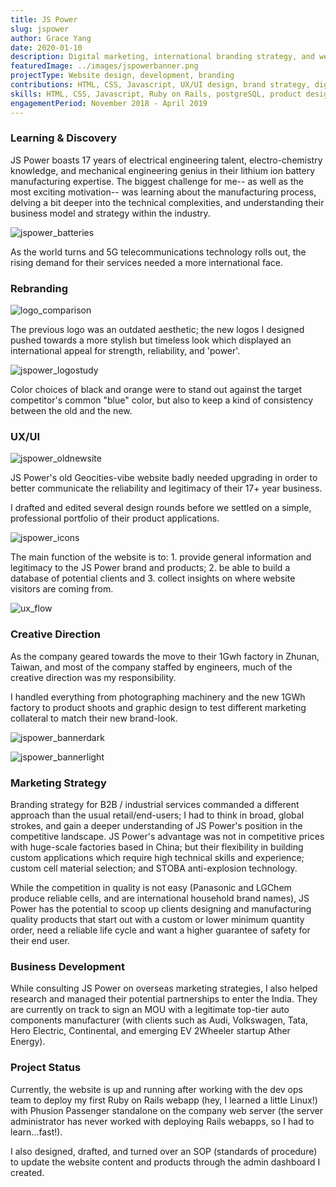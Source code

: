 ```yaml
---
title: JS Power
slug: jspower
author: Grace Yang
date: 2020-01-10
description: Digital marketing, international branding strategy, and website design & development.
featuredImage: ../images/jspowerbanner.png
projectType: Website design, development, branding
contributions: HTML, CSS, Javascript, UX/UI design, brand strategy, digital marketing, internationalization
skills: HTML, CSS, Javascript, Ruby on Rails, postgreSQL, product design sprint, Sketch, Figma, Illustrator
engagementPeriod: November 2018 - April 2019
---
```


### Learning & Discovery

JS Power boasts 17 years of electrical engineering talent, electro-chemistry knowledge, and mechanical engineering genius in their lithium ion battery manufacturing expertise. The biggest challenge for me-- as well as the most exciting motivation-- was learning about the manufacturing process, delving a bit deeper into the technical complexities, and understanding their business model and strategy within the industry.

![jspower_batteries](../images/jsp_celltrio.jpg)

As the world turns and 5G telecommunications technology rolls out, the rising demand for their services needed a more international face.


### Rebranding

![logo_comparison](../images/jsp_logo_compare.png)

The previous logo was an outdated aesthetic; the new logos I designed pushed towards a more stylish but timeless look which displayed an international appeal for strength, reliability, and 'power'.

![jspower_logostudy](../images/jsp_logostudy.png)

Color choices of black and orange were to stand out against the target competitor's common "blue" color, but also to keep a kind of consistency between the old and the new.

### UX/UI

![jspower_oldnewsite](../images/jsp_oldsite.png)

JS Power's old Geocities-vibe website badly needed upgrading in order to better communicate the reliability and legitimacy of their 17+ year business.

I drafted and edited several design rounds before we settled on a simple, professional portfolio of their product applications.

![jspower_icons](../images/jsp_icons.png)

The main function of the website is to: 1. provide general information and legitimacy to the JS Power brand and products; 2. be able to build a database of potential clients and 3. collect insights on where website visitors are coming from.

![ux_flow](../images/jsp_ux.png)

### Creative Direction

As the company geared towards the move to their 1Gwh factory in Zhunan, Taiwan, and most of the company staffed by engineers, much of the creative direction was my responsibility.


I handled everything from photographing machinery and the new 1GWh factory to product shoots and graphic design to test different marketing collateral to match their new brand-look.

![jspower_bannerdark](../images/jsp_banner1.png)

![jspower_bannerlight](../images/jsp_banner2.png)

### Marketing Strategy

Branding strategy for B2B / industrial services commanded a different approach than the usual retail/end-users; I had to think in broad, global strokes, and gain a deeper understanding of JS Power's position in the competitive landscape. JS Power's advantage was not in competitive prices with huge-scale factories based in China; but their flexibility in building custom applications which require high technical skills and experience; custom cell material selection; and STOBA anti-explosion technology.

While the competition in quality is not easy (Panasonic and LGChem produce reliable cells, and are international household brand names),  JS Power has the potential to scoop up clients designing and manufacturing quality products that start out with a custom or lower minimum quantity order, need a reliable life cycle and want a higher guarantee of safety for their end user.

### Business Development

While consulting JS Power on overseas marketing strategies, I also helped research and managed their potential partnerships to enter the India. They are currently on track to sign an MOU with a legitimate top-tier auto components manufacturer (with clients such as Audi, Volkswagen, Tata, Hero Electric, Continental, and emerging EV 2Wheeler startup Ather Energy).

### Project Status

Currently, the website is up and running after working with the dev ops team to deploy my first Ruby on Rails webapp (hey, I learned a little Linux!) with Phusion Passenger standalone on the company web server (the server administrator has never worked with deploying Rails webapps, so I had to learn...fast!). 

I also designed, drafted, and turned over an SOP (standards of procedure) to update the website content and products through the admin dashboard I created. 
